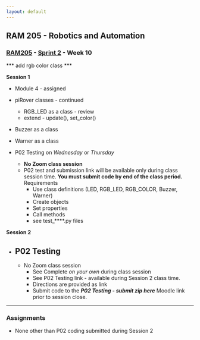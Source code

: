 ```yaml
---
layout: default
---
```


## RAM 205 - Robotics and Automation

### [RAM205](../../) - [Sprint 2](../) - Week 10

   
*** add rgb color class ***

**Session 1**
- Module 4 - assigned

- piRover classes - continued
  - RGB_LED as a class - review
  - extend - update(), set_color() 
- Buzzer as a class 
- Warner as a class

- P02 Testing on *Wednesday* or *Thursday*
  - **No Zoom class session**
  - P02 test and submission link will be available only during class session time. **You must submit code by end of the class period.**  
  Requirements
    - Use class definitions (LED, RGB_LED, RGB_COLOR, Buzzer, Warner)
    - Create objects
    - Set properties
    - Call methods
    - see test_****.py files 

**Session 2**

- ## P02 Testing ####
  
  - No Zoom class session
    - See Complete *on your own* during class session
    - See P02 Testing link - available during Session 2 class time.
    - Directions are provided as link
    - Submit code to the ***P02 Testing - submit zip here*** Moodle link prior to session close.
       
---

### Assignments

- None other than P02 coding submitted during Session 2
  